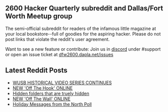 ## 2600 Hacker Quarterly subreddit and Dallas/Fort Worth Meetup group
The semi-official subreddit for readers of the infamous little magazine at your local bookstore--full of goodies for the aspiring hacker. Please do not post links that violate the reddit's user agreement.

Want to see a new feature or contribute: 
Join us in [discord](https://dfw2600.dapla.net/chat) under #support or open an issue ticket at [dfw2600.dapla.net/issues](https://dfw2600.dapla.net/issues)

## Latest Reddit Posts
<!-- BLOG-POST-LIST:START -->
- [WUSB HISTORICAL VIDEO SERIES CONTINUES](https://2600.com/content/wusb-historical-video-series-continues)
- [NEW 'Off The Hook' ONLINE](https://2600.com/hook/28-12-2022)
- [Hidden folders that are truely hidden](https://www.reddit.com/r/2600/comments/zx0p1c/hidden_folders_that_are_truely_hidden/)
- [NEW 'Off The Wall' ONLINE](https://2600.com/wall/27-12-2022)
- [Holiday Messages from the North Poll](https://www.reddit.com/r/2600/comments/zv1csb/holiday_messages_from_the_north_poll/)
<!-- BLOG-POST-LIST:END -->
